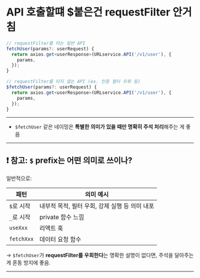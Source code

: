 # API 호출할떄 $붙은건 requestFilter 안거침


```ts
// requestFilter를 타는 일반 API
fetchUser(params?: userRequest) {
  return axios.get<userResponse>(URLservice.API('/v1/user'), {
    params,
  });
}

// requestFilter를 타지 않는 API (ex. 인증 필터 우회 등)
$fetchUser(params?: userRequest) {
  return axios.get<userResponse>(URLservice.API('/v1/user'), {
    params,
  });
}
```

---

- `$fetchUser` 같은 네이밍은 **특별한 의미가 있을 때만 명확히 주석 처리**해주는 게 좋음

---

## ❗ 참고: `$` prefix는 어떤 의미로 쓰이나?

일반적으로:

| 패턴 | 의미 예시 |
|------|-----------|
| `$`로 시작 | 내부적 목적, 필터 우회, 강제 실행 등 의미 내포 |
| `_`로 시작 | private 함수 느낌 |
| `useXxx` | 리액트 훅 |
| `fetchXxx` | 데이터 요청 함수 |

→ `$fetchUser`가 **requestFilter를 우회한다**는 명확한 설명이 없다면, 주석을 달아주는 게 혼동 방지에 좋음.

---
